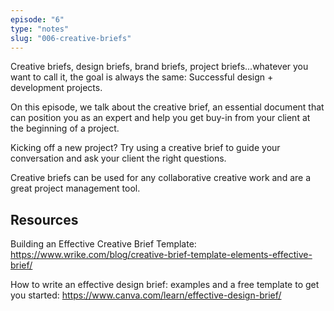 ```yaml
---
episode: "6"
type: "notes"
slug: "006-creative-briefs"
---
```


Creative briefs, design briefs, brand briefs, project briefs...whatever you want to call it, the goal is always the same: Successful design + development projects.

On this episode, we talk about the creative brief, an essential document that can position you as an expert and help you get buy-in from your client at the beginning of a project.

Kicking off a new project? Try using a creative brief to guide your conversation and ask your client the right questions.

Creative briefs can be used for any collaborative creative work and are a great project management tool.

## Resources
Building an Effective Creative Brief Template: https://www.wrike.com/blog/creative-brief-template-elements-effective-brief/

How to write an effective design brief: examples and a free template to get you started:
https://www.canva.com/learn/effective-design-brief/
